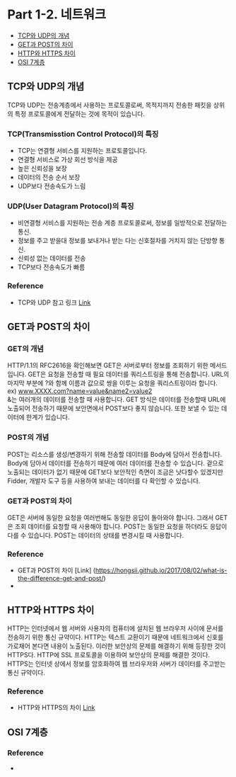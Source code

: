 # Part 1-2. 네트워크
* [TCP와 UDP의 개념](#tcp와-udp의-개념)
* [GET과 POST의 차이](#get과-post의-차이)
* [HTTP와 HTTPS 차이](#http와-https-차이)
* [OSI 7계층](#osi-7계층)

## TCP와 UDP의 개념
TCP와 UDP는 전송계층에서 사용하는 프로토콜로써, 목적지까지 전송한 패킷을 상위의 특정 프로토콜에게 전달하는 것에 목적이 있습니다.

### TCP(Transmisstion Control Protocol)의 특징
 * TCP는 연결형 서비스를 지원하는 프로토콜입니다.
 * 연결형 서비스로 가상 회선 방식을 제공
 * 높은 신뢰성을 보장
 * 데이터의 전송 순서 보장
 * UDP보다 전송속도가 느림
### UDP(User Datagram Protocol)의 특징
 * 비연결형 서비스를 지원하는 전송 계층 프로토콜로써, 정보를 일방적으로 전달하는 통신.
 * 정보를 주고 받을대 정보를 보내거나 받는 다는 신호절차를 거치지 않는 단방향 통신.
 * 신뢰성 없는 데이터를 전송
 * TCP보다 전송속도가 빠름
 
### Reference 
 * TCP와 UDP 참고 링크 [Link](https://choseongho93.tistory.com/3)

## GET과 POST의 차이
### GET의 개념
HTTP/1.1의 RFC2616을 확인해보면 GET은 서버로부터 정보를 조회하기 위한 메서드입니다. GET은 요청을 전송할 때 필요 데이터를 쿼리스트링을 통해 전송합니다. URL의 마지막 부분에 ?와 함께 이름과 값으로 쌍을 이루는 요청을 쿼리스트링이라 합니다. <br> ex) www.XXXX.com?name=value&name2=value2 <br>
&는 여러개의 데이터를 전송할 때 사용합니다. GET 방식은 데이터를 전송할때 URL에 노출되어 전송하기 때문에 보안면에서 POST보다 좋지 않습니다. 또한 보낼 수 있는 데이터에 한계가 있습니다.

### POST의 개념
POST는 리소스를 생성/변경하기 위해 전송할 데이터를 Body에 담아서 전송합니다. Body에 담아서 데이터를 전송하기 때문에 여러 데이터를 전송할 수 있습니다. 겉으로 노출되는 데이터가 없기 때문에 GET보다 보안적인 측면이 조금은 낫다할수 있겠지만 Fidder, 개발자 도구 등을 사용하여 보내는 데이터를 다 확인할 수 있습니다. 

### GET과 POST의 차이
GET은 서버에 동일한 요청을 여러번해도 동일한 응답이 돌아와야 합니다. 그래서 GET은 조회 데이터를 요청할 때 사용해야 합니다. POST는 동일한 요청을 하더라도 응답이 다를 수 있습니다. POST는 데이터의 상태를 변경시킬 때 사용합니다.

### Reference
 * GET과 POST의 차이 [Link] (https://hongsii.github.io/2017/08/02/what-is-the-difference-get-and-post/)
 * 
## HTTP와 HTTPS 차이
HTTP는 인터넷에서 웹 서버와 사용자의 컴퓨터에 설치된 웹 브라우저 사이에 문서를 전송하기 위한 통신 규약이다. HTTP는 텍스트 교환이기 때문에 네트워크에서 신호를 가로채어 본다면 내용이 노출된다. 이러한 보안상의 문제를 해결하기 위해 등장한 것이 HTTPS다. HTTP에 SSL 프로토콜을 이용하여 보안상의 문제를 해결한 것이다. HTTPS는 인터넷 상에서 정보를 암호화하여 웹 브라우저와 서버가 데이터를 주고받는 통신 규약이다.

### Reference
 * HTTP와 HTTPS의 차이 [Link](https://jeong-pro.tistory.com/89)
 
## OSI 7계층

### Reference 
   * 


